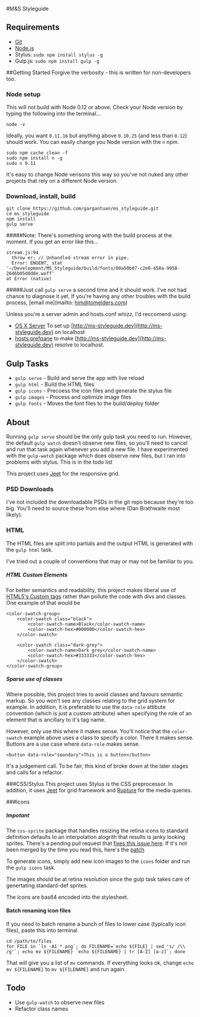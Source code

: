 #M&S Styleguide

## Requirements
- [Git](http://git-scm.com/)
- [Node.js](http://nodejs.org/)
- Stylus: `sudo npm install stylus -g`
- Gulp.js: `sudo npm install gulp -g`

##Getting Started
Forgive the verbosity - this is written for non-developers too. 

### Node setup
This will not build with Node 0.12 or above. Check your Node version by typing the following into the terminal...

	node -v

Ideally, you want `0.11.16` but anything above `0.10.25` (and less than `0.12`) should work. You can easily change you Node version with the `n` npm. 

	sudo npm cache clean -f
	sudo npm install n -g
	sudo n 0.11
	
It's easy to change Node verisons this way so you've not nuked any other projects that rely on a different Node version. 

### Download, install, build
	git clone https://github.com/gargantuan/ms_styleguide.git
	cd ms_styleguide
	npm install
	gulp serve
	
#####Note: There's something wrong with the build process at the moment. If you get an error like this...

	stream.js:94
      throw er; // Unhandled stream error in pipe.
      Error: ENOENT, stat '~/Development/MS_Styleguide/build/fonts/00a50b07-c2e0-458a-9958-26d6b05d0d8e.woff'
    at Error (native)
      
#####Just call `gulp serve` a second time and it should work. I've not had chance to diagnose it yet. If you're having any other troubles with the build process, [email me](mailto: him@tomelders.com)

Unless you're a server admin and hosts.conf whizz, I'd reccomend using:

- [OS X Server](https://itunes.apple.com/gb/app/os-x-server/id883878097) To set up [http://ms-styleguide.dev](http://ms-styleguide.dev) on localhost  
- [hosts.prefpane](https://github.com/specialunderwear/Hosts.prefpane) to make [http://ms-styleguide.dev](http://ms-styleguide.dev) resolve to localhost.  
	
## Gulp Tasks

- `gulp serve` - Build and serve the app with live reload
- `gulp html` - Build the HTML files
- `gulp icons` - Precoess the icon files and generate the stylus file
- `gulp images` - Process and optimize image files
- `gulp fonts` - Moves the font files to the build/deploy folder
	
## About
Running `gulp serve` should be the only gulp task you need to run. However, the default `gulp watch` doesn't observe new files, so you'll need to cancel and run that task again whenever you add a new file. I have experimented with the `gulp-watch` package which does observe new files, but I ran into problems with stylus. This is in the todo list

This project uses [Jeet](http://www.jeet.gs) for the responsive grid. 


### PSD Downloads
I've not included the downloadable PSDs in the git repo because they're too big. You'll need to source these from else where (Dan Brathwaite most likely). 

### HTML

The HTML files are split into partials and the output HTML is generated with the `gulp html` task. 

I've tried out a couple of conventions that may or may not be familiar to you. 

##### HTML Custom Elements
For better semantics and readability, this project makes liberal use of [HTML5's Custom tags](http://www.html5rocks.com/en/tutorials/webcomponents/customelements/) rather than pollute the code with divs and classes. One example of that would be

	<color-swatch-group>
		<color-swatch class="black">
			<color-swatch-name>Black</color-swatch-name>
			<color-swatch-hex>#000000</color-swatch-hex>
		</color-swatch>

		<color-swatch class="dark-grey">
			<color-swatch-name>Dark grey</color-swatch-name>
			<color-swatch-hex>#333333</color-swatch-hex>
		</color-swatch>
	</color-swatch-group>

##### Sparse use of classes
Where possible, this project tries to avoid classes and favours semantic markup. So you won't see any classes relating to the grid system for example. In addition, it is preferable to use the `data-role` attibute convention (which is just a custom attribute) when specifying the role of an element that is ancillary to it's tag name. 

However, only use this where it makes sense. You'll notice that the `color-swatch` example above uses a class to specify a color. There it makes sense. Buttons are a use case where `data-role` makes sense. 

	<button data-role="seondary">This is a button</button>
	
It's a judgement call. To be fair, this kind of broke down at the later stages and calls for a refactor. 

###CSS/Stylus
This project uses Stylus is the CSS preprocessor. In addition, it uses [Jeet](http://jeet.gs/) for grid framework and [Rupture](https://github.com/jenius/rupture) for the media queries.


###Icons

##### Impotant
The `css-sprite` package that handles resizing the retina icons to standard definition defaults to an interpolation alogrith that results is janky looking sprites. There's a pending pull request that [fixes this issue here](https://github.com/aslansky/css-sprite/pull/52). If it's not been merged by the time you read this, here's the [patch](https://github.com/aslansky/css-sprite/pull/52.patch)

To generate icons, simply add new icon images to the `icons` folder and run the `gulp icons` task.

The images should be at retina resolution since the gulp task takes care of genertating standard-def sprites. 

The icons are bas64 encoded into the stylesheet.

#### Batch renaming icon files
If you need to batch rename a bunch of files to lower case (typically icon files), paste this into terminal

	cd /path/to/files
	for FILE in `ls -A1 *.png`; do FILENAME=`echo ${FILE} | sed 's/ /\\ /g'`; echo mv ${FILENAME} `echo ${FILENAME} | tr [A-Z] [a-z]`; done
	
That will give you a list of `mv` commands. If everything looks ok, change `echo mv ${FILENAME}` to `mv ${FILENAME}` and run again. 


## Todo

- Use `gulp-watch` to observe new files
- Refactor class names